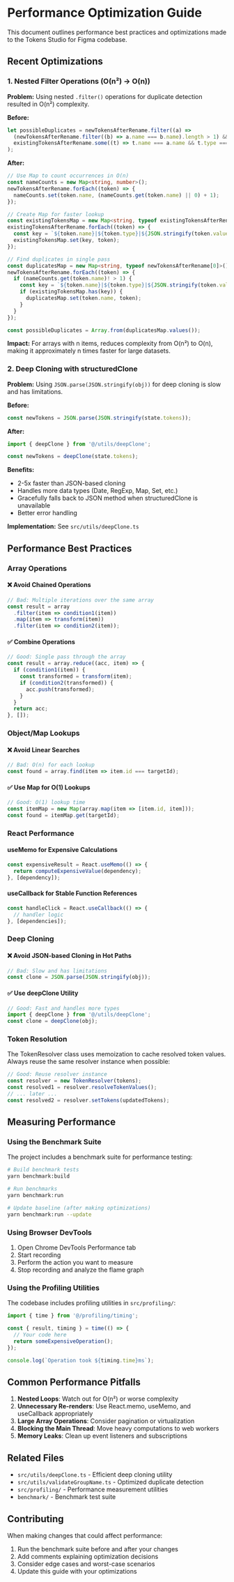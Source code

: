 # Performance Optimization Guide

This document outlines performance best practices and optimizations made to the Tokens Studio for Figma codebase.

## Recent Optimizations

### 1. Nested Filter Operations (O(n²) → O(n))

**Problem:** Using nested `.filter()` operations for duplicate detection resulted in O(n²) complexity.

**Before:**
```typescript
let possibleDuplicates = newTokensAfterRename.filter((a) => 
  (newTokensAfterRename.filter((b) => a.name === b.name).length > 1) && 
  existingTokensAfterRename.some((t) => t.name === a.name && t.type === a.type)
);
```

**After:**
```typescript
// Use Map to count occurrences in O(n)
const nameCounts = new Map<string, number>();
newTokensAfterRename.forEach((token) => {
  nameCounts.set(token.name, (nameCounts.get(token.name) || 0) + 1);
});

// Create Map for faster lookup
const existingTokensMap = new Map<string, typeof existingTokensAfterRename[0]>();
existingTokensAfterRename.forEach((token) => {
  const key = `${token.name}|${token.type}|${JSON.stringify(token.value)}`;
  existingTokensMap.set(key, token);
});

// Find duplicates in single pass
const duplicatesMap = new Map<string, typeof newTokensAfterRename[0]>();
newTokensAfterRename.forEach((token) => {
  if (nameCounts.get(token.name)! > 1) {
    const key = `${token.name}|${token.type}|${JSON.stringify(token.value)}`;
    if (existingTokensMap.has(key)) {
      duplicatesMap.set(token.name, token);
    }
  }
});

const possibleDuplicates = Array.from(duplicatesMap.values());
```

**Impact:** For arrays with n items, reduces complexity from O(n²) to O(n), making it approximately n times faster for large datasets.

### 2. Deep Cloning with structuredClone

**Problem:** Using `JSON.parse(JSON.stringify(obj))` for deep cloning is slow and has limitations.

**Before:**
```typescript
const newTokens = JSON.parse(JSON.stringify(state.tokens));
```

**After:**
```typescript
import { deepClone } from '@/utils/deepClone';

const newTokens = deepClone(state.tokens);
```

**Benefits:**
- 2-5x faster than JSON-based cloning
- Handles more data types (Date, RegExp, Map, Set, etc.)
- Gracefully falls back to JSON method when structuredClone is unavailable
- Better error handling

**Implementation:** See `src/utils/deepClone.ts`

## Performance Best Practices

### Array Operations

#### ❌ Avoid Chained Operations
```typescript
// Bad: Multiple iterations over the same array
const result = array
  .filter(item => condition1(item))
  .map(item => transform(item))
  .filter(item => condition2(item));
```

#### ✅ Combine Operations
```typescript
// Good: Single pass through the array
const result = array.reduce((acc, item) => {
  if (condition1(item)) {
    const transformed = transform(item);
    if (condition2(transformed)) {
      acc.push(transformed);
    }
  }
  return acc;
}, []);
```

### Object/Map Lookups

#### ❌ Avoid Linear Searches
```typescript
// Bad: O(n) for each lookup
const found = array.find(item => item.id === targetId);
```

#### ✅ Use Map for O(1) Lookups
```typescript
// Good: O(1) lookup time
const itemMap = new Map(array.map(item => [item.id, item]));
const found = itemMap.get(targetId);
```

### React Performance

#### useMemo for Expensive Calculations
```typescript
const expensiveResult = React.useMemo(() => {
  return computeExpensiveValue(dependency);
}, [dependency]);
```

#### useCallback for Stable Function References
```typescript
const handleClick = React.useCallback(() => {
  // handler logic
}, [dependencies]);
```

### Deep Cloning

#### ❌ Avoid JSON-based Cloning in Hot Paths
```typescript
// Bad: Slow and has limitations
const clone = JSON.parse(JSON.stringify(obj));
```

#### ✅ Use deepClone Utility
```typescript
// Good: Fast and handles more types
import { deepClone } from '@/utils/deepClone';
const clone = deepClone(obj);
```

### Token Resolution

The TokenResolver class uses memoization to cache resolved token values. Always reuse the same resolver instance when possible:

```typescript
// Good: Reuse resolver instance
const resolver = new TokenResolver(tokens);
const resolved1 = resolver.resolveTokenValues();
// ... later ...
const resolved2 = resolver.setTokens(updatedTokens);
```

## Measuring Performance

### Using the Benchmark Suite

The project includes a benchmark suite for performance testing:

```bash
# Build benchmark tests
yarn benchmark:build

# Run benchmarks
yarn benchmark:run

# Update baseline (after making optimizations)
yarn benchmark:run --update
```

### Using Browser DevTools

1. Open Chrome DevTools Performance tab
2. Start recording
3. Perform the action you want to measure
4. Stop recording and analyze the flame graph

### Using the Profiling Utilities

The codebase includes profiling utilities in `src/profiling/`:

```typescript
import { time } from '@/profiling/timing';

const { result, timing } = time(() => {
  // Your code here
  return someExpensiveOperation();
});

console.log(`Operation took ${timing.time}ms`);
```

## Common Performance Pitfalls

1. **Nested Loops**: Watch out for O(n²) or worse complexity
2. **Unnecessary Re-renders**: Use React.memo, useMemo, and useCallback appropriately
3. **Large Array Operations**: Consider pagination or virtualization
4. **Blocking the Main Thread**: Move heavy computations to web workers
5. **Memory Leaks**: Clean up event listeners and subscriptions

## Related Files

- `src/utils/deepClone.ts` - Efficient deep cloning utility
- `src/utils/validateGroupName.ts` - Optimized duplicate detection
- `src/profiling/` - Performance measurement utilities
- `benchmark/` - Benchmark test suite

## Contributing

When making changes that could affect performance:

1. Run the benchmark suite before and after your changes
2. Add comments explaining optimization decisions
3. Consider edge cases and worst-case scenarios
4. Update this guide with your optimizations

